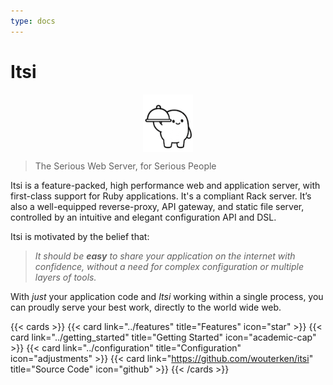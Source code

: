 ```yaml
---
type: docs
---
```

# Itsi
<img src="itsi-server-100.png" alt="image itsi" width="80px" style="display: block; margin-left: auto; margin-right: auto;">

> The Serious Web Server, for Serious People


Itsi is a feature-packed, high performance web and application server, with first-class support for Ruby applications.
It's a compliant Rack server. It’s also a well-equipped reverse-proxy, API gateway, and static file server, controlled by an intuitive and elegant configuration API and DSL.


Itsi is motivated by the belief that:
>*It should be **easy** to share your application on the internet with confidence, without a need for complex configuration or multiple layers of tools.*

With *just* your application code and *Itsi* working within a single process, you can proudly serve your best work, directly to the world wide web.

{{< cards >}}
  {{< card link="../features" title="Features" icon="star" >}}
  {{< card link="../getting_started" title="Getting Started" icon="academic-cap" >}}
  {{< card link="../configuration" title="Configuration" icon="adjustments" >}}
  {{< card link="https://github.com/wouterken/itsi" title="Source Code" icon="github" >}}
{{< /cards >}}
